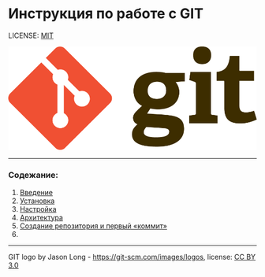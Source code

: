 # Инструкция по работе с GIT

LICENSE: [MIT](./license.md)

![git-logo](./assets/256px-Git-logo.svg.png)

---
### Содежание:
1. [Введение](./intro.md)
2. [Установка](./install.md)
3. [Настройка](./tune.md)
4. [Архитектура](./tune.md)
5. [Создание репозитория и первый «коммит»](./tune.md)
6. 
---

GIT logo by Jason Long - https://git-scm.com/images/logos, license: [CC BY 3.0](https://creativecommons.org/licenses/by/3.0/)

